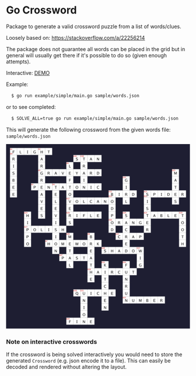 # Go Crossword

Package to generate a valid crossword puzzle from a list of words/clues.

Loosely based on: https://stackoverflow.com/a/22256214

The package does not guarantee all words can be placed in the grid but in general will 
usually get there if it's possible to do so (given enough attempts). 


Interactive: [DEMO](https://warmans.github.io/go-crossword/demo/)

Example: 

```bash
  $ go run example/simple/main.go sample/words.json  
```

or to see completed:

```bash
  $ SOLVE_ALL=true go run example/simple/main.go sample/words.json  
```

This will generate the following crossword from the given words file: `sample/words.json`

<img src="example.png" style="width: 600px" />

### Note on interactive crosswords

If the crossword is being solved interactively you would need to store the
generated `Crossword` (e.g. json encode it to a file). This can easily 
be decoded and rendered without altering the layout.